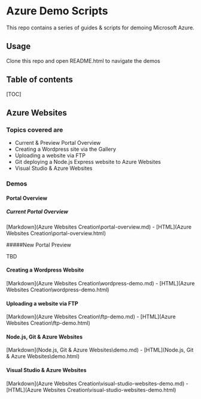 # Azure Demo Scripts

This repo contains a series of guides & scripts for demoing Microsoft Azure. 

## Usage

Clone this repo and open README.html to navigate the demos

## Table of contents

[TOC]

## Azure Websites

### Topics covered are

* Current & Preview Portal Overview
* Creating a Wordpress site via the Gallery
* Uploading a website via FTP
* Git deploying a Node.js Express website to Azure Websites
* Visual Studio & Azure Websites

### Demos

#### Portal Overview

##### Current Portal Overview

[Markdown](Azure Websites Creation\portal-overview.md) - [HTML](Azure Websites Creation\portal-overview.html)

#####New Portal Preview

TBD

#### Creating a Wordpress Website

[Markdown](Azure Websites Creation\wordpress-demo.md) - [HTML](Azure Websites Creation\wordpress-demo.html)

#### Uploading a website via FTP

[Markdown](Azure Websites Creation\ftp-demo.md) - [HTML](Azure Websites Creation\ftp-demo.html)

#### Node.js, Git & Azure Websites

[Markdown](Node.js, Git & Azure Websites\demo.md) - [HTML](Node.js, Git & Azure Websites\demo.html)

#### Visual Studio & Azure Websites

[Markdown](Azure Websites Creation\visual-studio-websites-demo.md) - [HTML](Azure Websites Creation\visual-studio-websites-demo.html)